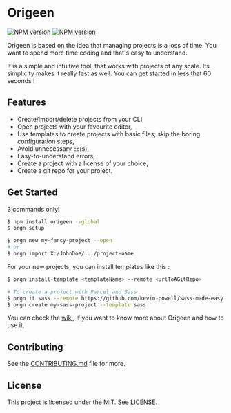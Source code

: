 # Origeen

<a href="https://npmjs.org/package/origeen" title="View this project on NPM"><img src="https://img.shields.io/npm/v/origeen.svg" alt="NPM version" /></a>
<a href="https://npmjs.org/package/origeen" title="View this project on NPM"><img src="https://img.shields.io/npm/dm/origeen.svg" alt="NPM version" /></a>

Origeen is based on the idea that managing projects is a loss of time. You want to spend more time coding and that's easy to understand.

It is a simple and intuitive tool, that works with projects of any scale. Its simplicity makes it really fast as well. You can get started in less that 60 seconds !

## Features

- Create/import/delete projects from your CLI,
- Open projects with your favourite editor,
- Use templates to create projects with basic files; skip the boring configuration steps,
- Avoid unnecessary `cd`(s),
- Easy-to-understand errors,
- Create a project with a license of your choice,
- Create a git repo for your project.

## Get Started

3 commands only!
```bash
$ npm install origeen --global
$ orgn setup

$ orgn new my-fancy-project --open
# or
$ orgn import X:/JohnDoe/.../project-name
```

For your new projects, you can install templates like this :
```bash
$ orgn install-template <templateName> --remote <urlToAGitRepo>

# To create a project with Parcel and Sass
$ orgn it sass --remote https://github.com/kevin-powell/sass-made-easy
$ orgn create my-sass-project --template sass
```

You can check the [wiki](/wiki), if you want to know more about Origeen and how to use it.

## Contributing

See the [CONTRIBUTING.md](./CONTRIBUTING.md) file for more.

## License

This project is licensed under the MIT.
See [LICENSE](./LICENSE).